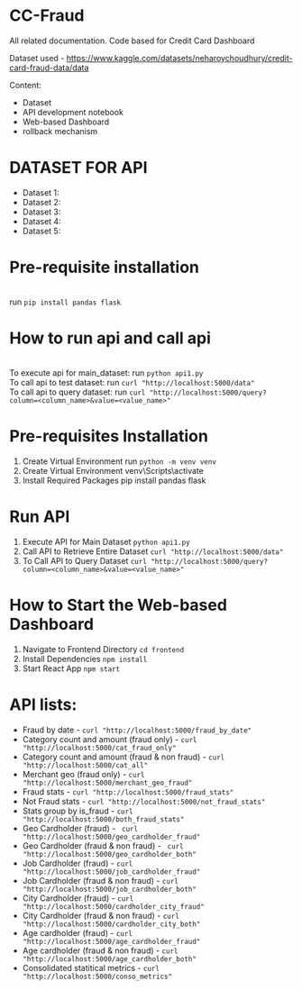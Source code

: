 # CC-Fraud
All related documentation. Code based for Credit Card Dashboard

Dataset used - https://www.kaggle.com/datasets/neharoychoudhury/credit-card-fraud-data/data

Content:<br>
- Dataset<br>
- API development notebook<br>
- Web-based Dashboard<br>
- rollback mechanism

# DATASET FOR API
- Dataset 1:
- Dataset 2:
- Dataset 3:
- Dataset 4:
- Dataset 5:

# Pre-requisite installation
<br> run `pip install pandas flask` 

# How to run api and call api
<br>To execute api for main_dataset: run `python api1.py`
<br>To call api to test dataset: run `curl "http://localhost:5000/data"`
<br>To call api to query dataset: run `curl "http://localhost:5000/query?column=<column_name>&value=<value_name>"`

# Pre-requisites Installation
1. Create Virtual Environment
 run `python -m venv venv`
2. Create Virtual Environment
 venv\Scripts\activate
3. Install Required Packages
 pip install pandas flask

# Run API 
1. Execute API for Main Dataset
`python api1.py`
2. Call API to Retrieve Entire Dataset
`curl "http://localhost:5000/data"`
3. To Call API to Query Dataset
 `curl "http://localhost:5000/query?column=<column_name>&value=<value_name>"`

 # How to Start the Web-based Dashboard
1. Navigate to Frontend Directory
 `cd frontend`
2. Install Dependencies
 `npm install`
3. Start React App
 `npm start`

# API lists:
- Fraud by date - `curl "http://localhost:5000/fraud_by_date"`
- Category count and amount (fraud only) - `curl "http://localhost:5000/cat_fraud_only"`
- Category count and amount (fraud & non fraud) - `curl "http://localhost:5000/cat_all"`
- Merchant geo (fraud only) - `curl "http://localhost:5000/merchant_geo_fraud"`
- Fraud stats - `curl "http://localhost:5000/fraud_stats"`
- Not Fraud stats - `curl "http://localhost:5000/not_fraud_stats"`
- Stats group by is_fraud - `curl "http://localhost:5000/both_fraud_stats"`
- Geo Cardholder (fraud) - ` curl "http://localhost:5000/geo_cardholder_fraud"`
- Geo Cardholder (fraud & non fraud) - ` curl "http://localhost:5000/geo_cardholder_both"`
- Job Cardholder (fraud) - `curl "http://localhost:5000/job_cardholder_fraud"`
- Job Cardholder (fraud & non fraud) - `curl "http://localhost:5000/job_cardholder_both"`
- City Cardholder (fraud) - `curl "http://localhost:5000/cardholder_city_fraud"`
- City Cardholder (fraud & non fraud) - `curl "http://localhost:5000/cardholder_city_both"`
- Age cardholder (fraud) - `curl "http://localhost:5000/age_cardholder_fraud"`
- Age cardholder (fraud & non fraud) - `curl "http://localhost:5000/age_cardholder_both"`
- Consolidated statitical metrics - `curl "http://localhost:5000/conso_metrics"`

